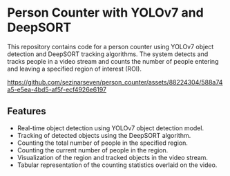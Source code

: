 # Person Counter with YOLOv7 and DeepSORT
This repository contains code for a person counter using YOLOv7 object detection and DeepSORT tracking algorithms. The system detects and tracks people in a video stream and counts the number of people entering and leaving a specified region of interest (ROI).

https://github.com/sezinarseven/person_counter/assets/88224304/588a74a5-e5ea-4bd5-af5f-ecf4926e6197

## Features
- Real-time object detection using YOLOv7 object detection model.
- Tracking of detected objects using the DeepSORT algorithm.
- Counting the total number of people in the specified region.
- Counting the current number of people in the region.
- Visualization of the region and tracked objects in the video stream.
- Tabular representation of the counting statistics overlaid on the video.
